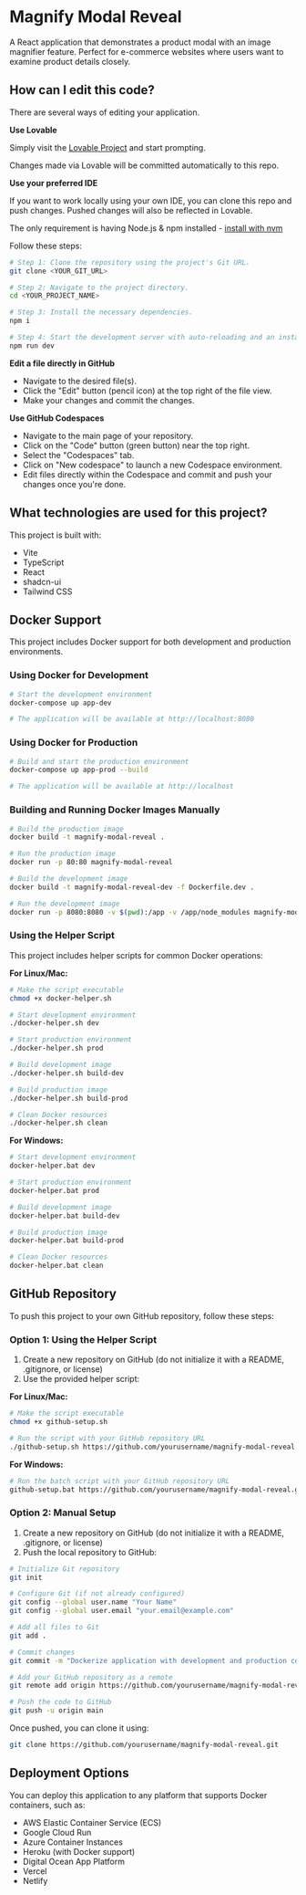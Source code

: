 # Magnify Modal Reveal

A React application that demonstrates a product modal with an image magnifier feature. Perfect for e-commerce websites where users want to examine product details closely.

## How can I edit this code?

There are several ways of editing your application.

**Use Lovable**

Simply visit the [Lovable Project](https://lovable.dev/projects/007f22b4-c1b2-4c75-94e9-d117db2c50e7) and start prompting.

Changes made via Lovable will be committed automatically to this repo.

**Use your preferred IDE**

If you want to work locally using your own IDE, you can clone this repo and push changes. Pushed changes will also be reflected in Lovable.

The only requirement is having Node.js & npm installed - [install with nvm](https://github.com/nvm-sh/nvm#installing-and-updating)

Follow these steps:

```sh
# Step 1: Clone the repository using the project's Git URL.
git clone <YOUR_GIT_URL>

# Step 2: Navigate to the project directory.
cd <YOUR_PROJECT_NAME>

# Step 3: Install the necessary dependencies.
npm i

# Step 4: Start the development server with auto-reloading and an instant preview.
npm run dev
```

**Edit a file directly in GitHub**

- Navigate to the desired file(s).
- Click the "Edit" button (pencil icon) at the top right of the file view.
- Make your changes and commit the changes.

**Use GitHub Codespaces**

- Navigate to the main page of your repository.
- Click on the "Code" button (green button) near the top right.
- Select the "Codespaces" tab.
- Click on "New codespace" to launch a new Codespace environment.
- Edit files directly within the Codespace and commit and push your changes once you're done.

## What technologies are used for this project?

This project is built with:

- Vite
- TypeScript
- React
- shadcn-ui
- Tailwind CSS

## Docker Support

This project includes Docker support for both development and production environments.

### Using Docker for Development

```sh
# Start the development environment
docker-compose up app-dev

# The application will be available at http://localhost:8080
```

### Using Docker for Production

```sh
# Build and start the production environment
docker-compose up app-prod --build

# The application will be available at http://localhost
```

### Building and Running Docker Images Manually

```sh
# Build the production image
docker build -t magnify-modal-reveal .

# Run the production image
docker run -p 80:80 magnify-modal-reveal

# Build the development image
docker build -t magnify-modal-reveal-dev -f Dockerfile.dev .

# Run the development image
docker run -p 8080:8080 -v $(pwd):/app -v /app/node_modules magnify-modal-reveal-dev
```

### Using the Helper Script

This project includes helper scripts for common Docker operations:

**For Linux/Mac:**
```sh
# Make the script executable
chmod +x docker-helper.sh

# Start development environment
./docker-helper.sh dev

# Start production environment
./docker-helper.sh prod

# Build development image
./docker-helper.sh build-dev

# Build production image
./docker-helper.sh build-prod

# Clean Docker resources
./docker-helper.sh clean
```

**For Windows:**
```sh
# Start development environment
docker-helper.bat dev

# Start production environment
docker-helper.bat prod

# Build development image
docker-helper.bat build-dev

# Build production image
docker-helper.bat build-prod

# Clean Docker resources
docker-helper.bat clean
```

## GitHub Repository

To push this project to your own GitHub repository, follow these steps:

### Option 1: Using the Helper Script

1. Create a new repository on GitHub (do not initialize it with a README, .gitignore, or license)
2. Use the provided helper script:

**For Linux/Mac:**
```sh
# Make the script executable
chmod +x github-setup.sh

# Run the script with your GitHub repository URL
./github-setup.sh https://github.com/yourusername/magnify-modal-reveal.git
```

**For Windows:**
```sh
# Run the batch script with your GitHub repository URL
github-setup.bat https://github.com/yourusername/magnify-modal-reveal.git
```

### Option 2: Manual Setup

1. Create a new repository on GitHub (do not initialize it with a README, .gitignore, or license)
2. Push the local repository to GitHub:

```sh
# Initialize Git repository
git init

# Configure Git (if not already configured)
git config --global user.name "Your Name"
git config --global user.email "your.email@example.com"

# Add all files to Git
git add .

# Commit changes
git commit -m "Dockerize application with development and production configurations"

# Add your GitHub repository as a remote
git remote add origin https://github.com/yourusername/magnify-modal-reveal.git

# Push the code to GitHub
git push -u origin main
```

Once pushed, you can clone it using:

```sh
git clone https://github.com/yourusername/magnify-modal-reveal.git
```

## Deployment Options

You can deploy this application to any platform that supports Docker containers, such as:

- AWS Elastic Container Service (ECS)
- Google Cloud Run
- Azure Container Instances
- Heroku (with Docker support)
- Digital Ocean App Platform
- Vercel
- Netlify

